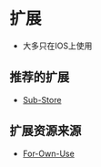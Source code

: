 # 扩展
- 大多只在IOS上使用

## 推荐的扩展
- [Sub-Store](https://github.com/sub-store-org/Sub-Store)
## 扩展资源来源
- [For-Own-Use](https://github.com/ProxyStorage/For-Own-Use)
 
